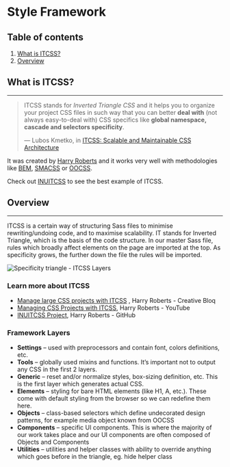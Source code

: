 # Style Framework

## Table of contents

1. [What is ITCSS?](#what-is-itcss)
2. [Overview](#overview)

<a id="what-is-itcss"></a>
## What is ITCSS?

---

> ITCSS stands for _Inverted Triangle CSS_ and it helps you to organize your project CSS files in such way that you can better **deal with** (not always easy-to-deal with) CSS specifics like **global namespace, cascade and selectors specificity**.
>
> — Lubos Kmetko, in [ITCSS: Scalable and Maintainable CSS Architecture](https://www.xfive.co/blog/itcss-scalable-maintainable-css-architecture/)

It was created by [Harry Roberts](https://csswizardry.com/) and it works very well with methodologies
like [BEM](https://en.bem.info/methodology/css/), [SMACSS](https://smacss.com/)
or [OOCSS](https://github.com/stubbornella/oocss/wiki).

Check out [INUITCSS](https://github.com/inuitcss/inuitcss) to see the best example of ITCSS.

<a id="overview"></a>
## Overview

---

ITCSS is a certain way of structuring Sass files to minimise rewriting/undoing code, and to maximise scalability. IT
stands for Inverted Triangle, which is the basis of the code structure. In our master Sass file, rules which broadly
affect elements on the page are imported at the top. As specificity grows, the further down the file the rules will be
imported.

![Specificity triangle - ITCSS Layers](http://i.imgur.com/okdOFdK.png)

### Learn more about ITCSS

- [Manage large CSS projects with ITCSS](https://www.creativebloq.com/web-design/manage-large-css-projects-itcss-101517528)
  , Harry Roberts - Creative Bloq
- [Managing CSS Projects with ITCSS](https://youtu.be/1OKZOV-iLj4), Harry Roberts - YouTube
- [INUITCSS Project](https://github.com/inuitcss/inuitcss), Harry Roberts - GitHub

### Framework Layers

- **Settings** – used with preprocessors and contain font, colors definitions, etc.
- **Tools** – globally used mixins and functions. It’s important not to output any CSS in the first 2 layers.
- **Generic** – reset and/or normalize styles, box-sizing definition, etc. This is the first layer which generates
  actual CSS.
- **Elements** – styling for bare HTML elements (like H1, A, etc.). These come with default styling from the browser so
  we can redefine them here.
- **Objects** – class-based selectors which define undecorated design patterns, for example media object known from
  OOCSS
- **Components** – specific UI components. This is where the majority of our work takes place and our UI components are
  often composed of Objects and Components
- **Utilities** – utilities and helper classes with ability to override anything which goes before in the triangle, eg.
  hide helper class
